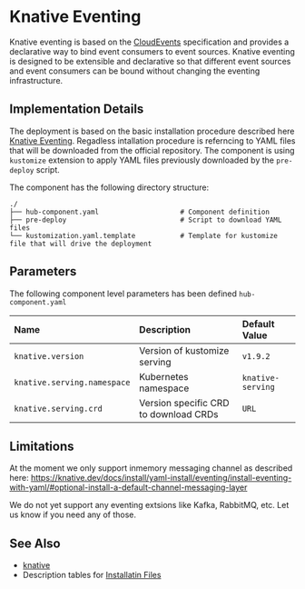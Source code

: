 # Knative Eventing

Knative eventing is based on the [CloudEvents](https://cloudevents.io/) specification and provides a declarative way to bind event consumers to event sources. Knative eventing is designed to be extensible and declarative so that different event sources and event consumers can be bound without changing the eventing infrastructure.

## Implementation Details

The deployment is based on the basic installation procedure described here [Knative Eventing](https://knative.dev/docs/install/yaml-install/eventing/install-eventing-with-yaml). Regadless intallation procedure is referncing to YAML files that will be downloaded from the official repository. The component is using `kustomize` extension to apply YAML files previously downloaded by the `pre-deploy` script.

The component has the following directory structure:

```text
./
├── hub-component.yaml                    # Component definition
├── pre-deploy                            # Script to download YAML files
└── kustomization.yaml.template           # Template for kustomize file that will drive the deployment
```

## Parameters

The following component level parameters has been defined `hub-component.yaml`

| Name | Description | Default Value |
| :--- | :---        | :---          |
| `knative.version` | Version of kustomize serving | `v1.9.2` |
| `knative.serving.namespace` | Kubernetes namespace | `knative-serving` |
| `knative.serving.crd` | Version specific CRD to download CRDs | `URL` |

## Limitations

At the moment we only support inmemory messaging channel as described here: https://knative.dev/docs/install/yaml-install/eventing/install-eventing-with-yaml/#optional-install-a-default-channel-messaging-layer

We do not yet support any eventing extsions like Kafka, RabbitMQ, etc. Let us know if you need any of those.

## See Also

- [knative](https://knative.dev/)
- Description tables for [Installatin Files](https://knative.dev/docs/install/yaml-install/eventing/eventing-installation-files/)
